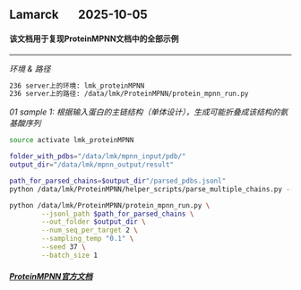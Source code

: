 ## Lamarck &nbsp; &nbsp; &nbsp; 2025-10-05
#### 该文档用于复现ProteinMPNN文档中的全部示例
---

*环境 & 路径*
```bash
236 server上的环境: lmk_proteinMPNN
236 server上的路径: /data/lmk/ProteinMPNN/protein_mpnn_run.py
```

*01  sample 1: 根据输入蛋白的主链结构（单体设计），生成可能折叠成该结构的氨基酸序列*
```bash
source activate lmk_proteinMPNN

folder_with_pdbs="/data/lmk/mpnn_input/pdb/"
output_dir="/data/lmk/mpnn_output/result"

path_for_parsed_chains=$output_dir"/parsed_pdbs.jsonl"
python /data/lmk/ProteinMPNN/helper_scripts/parse_multiple_chains.py --input_path=$folder_with_pdbs --output_path=$path_for_parsed_chains

python /data/lmk/ProteinMPNN/protein_mpnn_run.py \
        --jsonl_path $path_for_parsed_chains \
        --out_folder $output_dir \
        --num_seq_per_target 2 \
        --sampling_temp "0.1" \
        --seed 37 \
        --batch_size 1
```



##### [ProteinMPNN官方文档](https://github.com/dauparas/ProteinMPNN)






















































